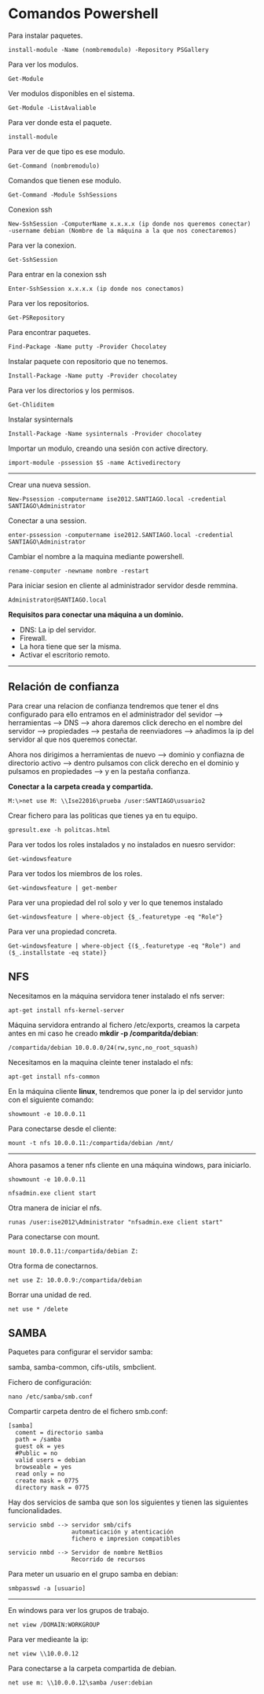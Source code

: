 # Comandos Powershell

Para instalar paquetes.

~~~
install-module -Name (nombremodulo) -Repository PSGallery
~~~

Para ver los modulos.

~~~
Get-Module
~~~

Ver modulos disponibles en el sistema.

~~~
Get-Module -ListAvaliable
~~~

Para ver donde esta el paquete.

~~~
install-module 
~~~

Para ver de que tipo es ese modulo.

~~~
Get-Command (nombremodulo)
~~~

Comandos que tienen ese modulo.

~~~
Get-Command -Module SshSessions 
~~~

Conexion ssh

~~~
New-SshSession -ComputerName x.x.x.x (ip donde nos queremos conectar) -username debian (Nombre de la máquina a la que nos conectaremos)
~~~

Para ver la conexion.

~~~
Get-SshSession
~~~

Para entrar en la conexion ssh

~~~
Enter-SshSession x.x.x.x (ip donde nos conectamos)
~~~

Para ver los repositorios.

~~~
Get-PSRepository
~~~

Para encontrar paquetes.

~~~
Find-Package -Name putty -Provider Chocolatey
~~~

Instalar paquete con repositorio que no tenemos.

~~~
Install-Package -Name putty -Provider chocolatey
~~~

Para ver los directorios y los permisos.

~~~
Get-Chliditem
~~~

Instalar sysinternals

~~~
Install-Package -Name sysinternals -Provider chocolatey
~~~

Importar un modulo, creando una sesión con active directory.

~~~
import-module -pssession $S -name Activedirectory
~~~

***

Crear una nueva session.

~~~
New-Pssession -computername ise2012.SANTIAGO.local -credential SANTIAGO\Administrator
~~~

Conectar a una session.

~~~
enter-pssession -computername ise2012.SANTIAGO.local -credential SANTIAGO\Administrator
~~~

Cambiar el nombre a la maquina mediante powershell.

~~~
rename-computer -newname nombre -restart
~~~

Para iniciar sesion en cliente al administrador servidor desde remmina.

~~~
Administrator@SANTIAGO.local
~~~

**Requisitos para conectar una máquina a un dominio.**

- DNS: La ip del servidor.
- Firewall.
- La hora tiene que ser la misma.
- Activar el escritorio remoto.

***

## Relación de confianza

Para crear una relacion de confianza tendremos que tener el dns configurado para ello entramos en el administrador del sevidor --> herramientas --> DNS --> ahora daremos click derecho en el nombre del servidor --> propiedades --> pestaña de reenviadores --> añadimos la ip del servidor al que nos queremos conectar.

Ahora nos dirigimos a herramientas de nuevo --> dominio y confiazna de directorio activo --> dentro pulsamos con click derecho en el dominio y pulsamos en propiedades --> y en la pestaña confianza. 

**Conectar a la carpeta creada y compartida.**

~~~
M:\>net use M: \\Ise22016\prueba /user:SANTIAGO\usuario2
~~~

Crear fichero para las politicas que tienes ya en tu equipo.

~~~
gpresult.exe -h politcas.html
~~~

Para ver todos los roles instalados y no instalados en nuesro servidor:

~~~
Get-windowsfeature 
~~~

Para ver todos los miembros de los roles.

~~~
Get-windowsfeature | get-member
~~~

Para ver una propiedad del rol solo y ver lo que tenemos instalado

~~~
Get-windowsfeature | where-object {$_.featuretype -eq "Role"}
~~~

Para ver una propiedad concreta.

~~~
Get-windowsfeature | where-object {($_.featuretype -eq "Role") and ($_.installstate -eq state)}
~~~

## NFS

Necesitamos en la máquina servidora tener instalado el nfs server:

~~~
apt-get install nfs-kernel-server
~~~

Máquina servidora entrando al fichero /etc/exports, creamos la carpeta antes en mi caso he creado **mkdir -p /comparitda/debian**:

~~~
/compartida/debian 10.0.0.0/24(rw,sync,no_root_squash)
~~~

Necesitamos en la maquina cleinte tener instalado el nfs:

~~~
apt-get install nfs-common
~~~

En la máquina cliente **linux**, tendremos que poner la ip del servidor junto con el siguiente comando:

~~~
showmount -e 10.0.0.11
~~~

Para conectarse desde el cliente:

~~~
mount -t nfs 10.0.0.11:/compartida/debian /mnt/
~~~

***

Ahora pasamos a tener nfs cliente en una máquina windows, para iniciarlo.

~~~
showmount -e 10.0.0.11
~~~

~~~
nfsadmin.exe client start
~~~

Otra manera de iniciar el nfs.

~~~
runas /user:ise2012\Administrator "nfsadmin.exe client start"
~~~

Para conectarse con mount.

~~~
mount 10.0.0.11:/compartida/debian Z:
~~~

Otra forma de conectarnos.

~~~
net use Z: 10.0.0.9:/compartida/debian
~~~

Borrar una unidad de red.

~~~
net use * /delete
~~~

## SAMBA

Paquetes para configurar el servidor samba:

samba, samba-common, cifs-utils, smbclient.

Fichero de configuración:

~~~
nano /etc/samba/smb.conf
~~~

Compartir carpeta dentro de el fichero smb.conf:

~~~
[samba]
  coment = directorio samba
  path = /samba
  guest ok = yes
  #Public = no
  valid users = debian
  browseable = yes 
  read only = no
  create mask = 0775
  directory mask = 0775
~~~

Hay dos servicios de samba que son los siguientes y tienen las siguientes funcionalidades.

~~~
servicio smbd --> servidor smb/cifs
				  automaticación y atenticación
				  fichero e impresion compatibles

servicio nmbd --> Servidor de nombre NetBios
				  Recorrido de recursos
~~~

Para meter un usuario en el grupo samba en debian:

~~~
smbpasswd -a [usuario]
~~~

***

En windows para ver los grupos de trabajo.

~~~
net view /DOMAIN:WORKGROUP
~~~

Para ver medieante la ip:

~~~
net view \\10.0.0.12
~~~

Para conectarse a la carpeta compartida de debian.

~~~
net use m: \\10.0.0.12\samba /user:debian
~~~

